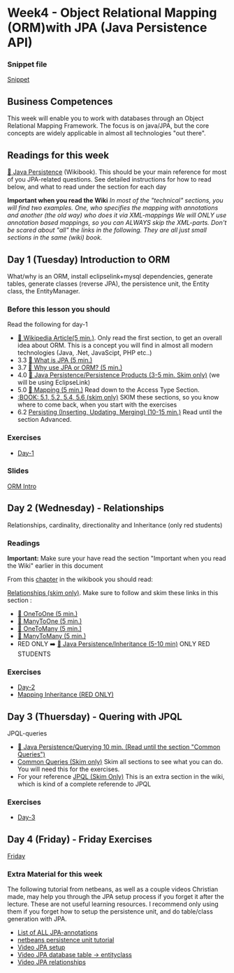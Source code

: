 # Week4 - Object Relational Mapping (ORM)with JPA (Java Persistence API)
### Snippet file
[Snippet](https://docs.google.com/document/d/1KxPN29meJZUjBEgHkxIH73dZQa3uhqc4O25jJ67c4XQ/edit?usp=sharing)

## Business Competences
This week will enable you to work with databases through an Object Relational Mapping Framework. The focus is on
java/JPA, but the core concepts are widely applicable in almost all technologies "out there".

## Readings for this week

[:book: Java Persistence](https://en.wikibooks.org/wiki/Java_Persistence) (Wikibook). This should be your main reference for most of you JPA-related questions. See detailed instructions for how to read below, and what to read under the section for each day 

**Important when you read the Wiki** _In most of the "technical" sections, you will find two examples. One, who specifies the mapping with annotations and another (the old way) who does it via XML-mappings *We will ONLY use annotation based mappings, so you can ALWAYS skip the XML-parts*. Don't be scared about "all" the links in the following. They are all just small sections in the same (wiki) book._

## Day 1 (Tuesday) Introduction to ORM 
What/why is an ORM, install eclipselink+mysql dependencies, generate tables,
generate classes (reverse JPA), the persistence unit, the Entity class, the
EntityManager.



### Before this lesson you should
Read the following for day-1
* [:book: Wikipedia Article(5 min.)](https://en.wikipedia.org/wiki/Object-relational_mapping). Only read the first section, to get an overall idea about ORM. This is a concept you will find in almost all modern technologies (Java, .Net, JavaScipt, PHP etc..)
* 3.3 [:book: What is JPA (5 min.)](https://en.wikibooks.org/wiki/Java_Persistence/What_is_JPA%3F)
* 3.7 [:book: Why use JPA or ORM? (5 min.)](https://en.wikibooks.org/wiki/Java_Persistence/Why_use_JPA_or_ORM%3F)
* 4.0 [:book: Java Persistence/Persistence Products (3-5 min. Skim only)](https://en.wikibooks.org/wiki/Java_Persistence/Persistence_Products) (we will be using EclipseLink)
* 5.0 [:book: Mapping (5 min.)](https://en.wikibooks.org/wiki/Java_Persistence/Mapping) Read down to the Access Type Section.
* [:BOOK: 5.1, 5.2, 5.4, 5.6 (skim only)](https://en.wikibooks.org/wiki/Java_Persistence) SKIM these sections, so you know where to come back, when you start with the exercises
* 6.2  [Persisting (Inserting, Updating, Merging) (10-15 min.)](https://en.wikibooks.org/wiki/Java_Persistence/Persisting) Read until the section Advanced.

### Exercises
- [Day-1](https://docs.google.com/document/d/1e7Xyj_dCH6QkYIZ1zd2nE2XBffwCQ9LWxbMX7AGM-4U/edit?usp=sharing)

### Slides
[ORM Intro](https://docs.google.com/presentation/d/1IDeoEtchqX88Jo0JBSNOIhJkOWHl86BvFL9laGnW_MM/edit?usp=sharing)

## Day 2 (Wednesday) - Relationships 
Relationships, cardinality, directionality and Inheritance (only red students)

### Readings
**Important:** Make sure your have read the section "Important when you read the Wiki" earlier in this document

From this [chapter](https://en.wikibooks.org/wiki/Java_Persistence/Relationships#JPA_Relationship_Types) in the wikibook you should read:

[Relationships (skim only)](https://en.wikibooks.org/wiki/Java_Persistence/Relationships#JPA_Relationship_Types). Make sure to follow and skim these links in this section :
* [:book: OneToOne (5 min.)](https://en.wikibooks.org/wiki/Java_Persistence/OneToOne)
* [:book: ManyToOne (5 min.)](https://en.wikibooks.org/wiki/Java_Persistence/ManyToOne)
* [:book: OneToMany (5 min.)](https://en.wikibooks.org/wiki/Java_Persistence/OneToMany)
* [:book: ManyToMany (5 min.)](https://en.wikibooks.org/wiki/Java_Persistence/ManyToMany)
* RED ONLY :arrow_right: [:book: Java Persistence/Inheritance (5-10 min)](https://en.wikibooks.org/wiki/Java_Persistence/Inheritance) ONLY RED STUDENTS

### Exercises
- [Day-2](https://docs.google.com/document/d/1pJYALzFkZlGHKSN2PtvdJXL9UYg5oB0PEj2Sx6aZmkE/edit?usp=sharing)
- [Mapping Inheritance (RED ONLY)](https://docs.google.com/document/d/1qhIuA5MuIR-YYVUsvTsI6LGEOQxOPEopBrAkoHhopaI/edit?usp=sharing)

## Day 3 (Thuersday) - Quering with JPQL
JPQL-queries 
- [:book: Java Persistence/Querying 10 min. (Read until the section "Common Queries")](https://en.wikibooks.org/wiki/Java_Persistence/Querying#Common_Queries) 
- [Common Queries (Skim only)](https://en.wikibooks.org/wiki/Java_Persistence/Querying#Common_Queries) Skim all sections to see what you can do. You will need this for the exercises.
- For your reference [JPQL (Skim Only)](https://en.wikibooks.org/wiki/Java_Persistence/JPQL) This is an extra section in the wiki, which is kind of a complete referende to JPQL

### Exercises
- [Day-3](https://docs.google.com/document/d/1tbVNQe4rbiVf4uKQAiugeTwYRas0qLBvnrTxEhzxnf4/edit?usp=sharing)

## Day 4 (Friday) - Friday Exercises

[Friday](https://docs.google.com/document/d/1kIDFD49vfMOlL0lPjG_DOc4PP8Gj0NamNl2F5BX9Xmc/edit?usp=sharingg)

### Extra Material for this week

The following tutorial from netbeans, as well as a couple videos Christian made, may help you through the JPA setup process if you forget it after the lecture. These are not useful learning resources. I recommend only using them if you forget how to setup the persistence unit, and do table/class generation with JPA.
- [List of ALL JPA-annotations](https://www.objectdb.com/api/java/jpa/annotations)
- [netbeans persistence unit tutorial](http://wiki.netbeans.org/SimpleJPAApplicationWithNetbeans#Create_Persistence_Unit)
- [Video JPA setup](https://www.twitch.tv/videos/168683174)
- [Video JPA database table -> entityclass](https://www.twitch.tv/videos/168934609)
- [Video JPA relationships](https://www.twitch.tv/videos/168939780)





